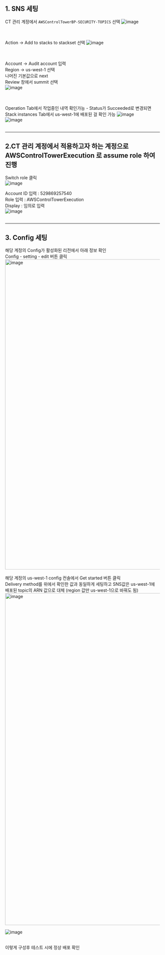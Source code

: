 ## 1. SNS 세팅
CT 관리 계정에서 ```AWSControlTowerBP-SECURITY-TOPICS``` 선택
![image](https://user-images.githubusercontent.com/42329161/157243724-f4affe69-35e3-451b-8984-622ec74b10f9.png)

</br></br>
Action -> Add to stacks to stackset 선택
![image](https://user-images.githubusercontent.com/42329161/157245306-91b7c3ad-dca2-4981-8666-1eecaff2bda2.png)

</br></br>
Account -> Audit account 입력   
Region -> us-west-1 선택   
나머진 기본값으로 next   
Review 창에서 summit 선택   
![image](https://user-images.githubusercontent.com/42329161/157245625-cc967535-7cef-4c49-948a-0add1378a5e9.png)

</br></br>
Operation Tab에서 작업중인 내역 확인가능 - Status가 Succeeded로 변경되면  Stack instances Tab에서 us-west-1에 배포된 걸 확인 가능
![image](https://user-images.githubusercontent.com/42329161/157245917-5128bc9d-d0e1-4c01-9887-128f8ca3bf75.png)
<br>
![image](https://user-images.githubusercontent.com/42329161/157246096-d99c3791-3ba1-4bb1-96bb-4ff4e531e71f.png)
</br></br>
***


## 2.CT 관리 계정에서 적용하고자 하는 계정으로 AWSControlTowerExecution 로 assume role 하여 진행

Switch role 클릭   
![image](https://user-images.githubusercontent.com/42329161/157204435-a66558f5-b5b5-4053-bd65-3856fd174808.png)

Account ID 입력 : 529869257540   
Role 입력 : AWSControlTowerExecution   
Display : 임의로 입력   
![image](https://user-images.githubusercontent.com/42329161/157204755-c514ac1b-cf46-4bf3-b22a-122bda38a8ee.png)
</br></br>
***

## 3. Config 세팅
해당 계정의 Config가 활성화된 리전에서 아래 정보 확인</br>
Config - setting - edit 버튼 클릭
<img width="1008" alt="image" src="https://user-images.githubusercontent.com/42329161/157204916-ef1f69db-2c3f-4680-b862-bfa0a98c102d.png">
</br></br>
해당 계정의 us-west-1 config 컨솔에서 Get started 버튼 클릭</br>
Delivery method를 위에서 확인한 값과 동일하게 세팅하고 SNS값은 us-west-1에 배포된 topic의 ARN 값으로 대체 (region 값만 us-west-1으로 바꿔도 됨)
<img width="1079" alt="image" src="https://user-images.githubusercontent.com/42329161/157247224-18bf895f-f8f8-484d-9717-43f5db84f41d.png">

![image](https://user-images.githubusercontent.com/42329161/157246857-cd5873f1-4ca0-46b1-8a63-3ea4751e4f1a.png)
</br></br>

이렇게 구성후 테스트 시에 정상 배포 확인

